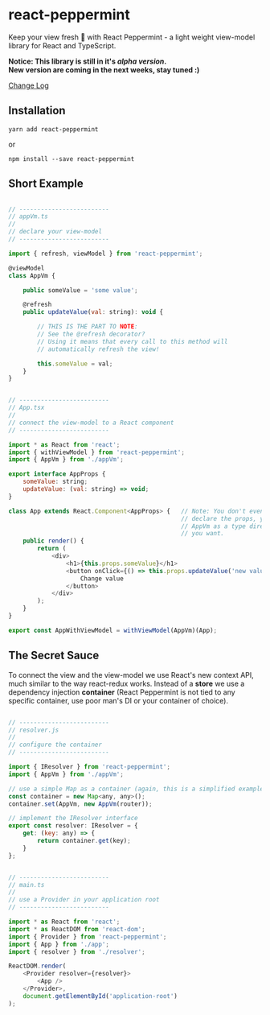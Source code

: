 # react-peppermint

Keep your view fresh 🌿 with React Peppermint - a light weight view-model library for React and TypeScript.

**Notice: This library is still in it's _alpha version_.**  
**New version are coming in the next weeks, stay tuned :)**

[Change Log](https://github.com/alonrbar/react-peppermint/blob/master/CHANGELOG.md)

## Installation

```shell
yarn add react-peppermint
```

or

```shell
npm install --save react-peppermint
```

## Short Example

```javascript

// -------------------------
// appVm.ts
//
// declare your view-model
// -------------------------

import { refresh, viewModel } from 'react-peppermint';

@viewModel
class AppVm {

    public someValue = 'some value';

    @refresh
    public updateValue(val: string): void {

        // THIS IS THE PART TO NOTE:
        // See the @refresh decorator?
        // Using it means that every call to this method will 
        // automatically refresh the view!

        this.someValue = val;
    }
}


// -------------------------
// App.tsx
//
// connect the view-model to a React component
// -------------------------

import * as React from 'react';
import { withViewModel } from 'react-peppermint';
import { AppVm } from './appVm';

export interface AppProps {
    someValue: string;
    updateValue: (val: string) => void;
}

class App extends React.Component<AppProps> {   // Note: You don't even need to
                                                // declare the props, you can use
                                                // AppVm as a type directly if 
                                                // you want.
    public render() {
        return (
            <div>
                <h1>{this.props.someValue}</h1>
                <button onClick={() => this.props.updateValue('new value')}>
                    Change value
                </button>
            </div>
        );
    }
}

export const AppWithViewModel = withViewModel(AppVm)(App);
```

## The Secret Sauce

To connect the view and the view-model we use React's new context API, much similar to the way react-redux works. Instead of a **store** we use a dependency injection **container** (React Peppermint is not tied to any specific container, use poor man's DI or your container of choice).

```javascript

// -------------------------
// resolver.js
//
// configure the container
// -------------------------

import { IResolver } from 'react-peppermint';
import { AppVm } from './appVm';

// use a simple Map as a container (again, this is a simplified example)
const container = new Map<any, any>();
container.set(AppVm, new AppVm(router));

// implement the IResolver interface
export const resolver: IResolver = {
    get: (key: any) => {
        return container.get(key);
    }
};


// -------------------------
// main.ts
//
// use a Provider in your application root
// -------------------------

import * as React from 'react';
import * as ReactDOM from 'react-dom';
import { Provider } from 'react-peppermint';
import { App } from './app';
import { resolver } from './resolver';

ReactDOM.render(
    <Provider resolver={resolver}>
        <App />
    </Provider>,
    document.getElementById('application-root')
);
```